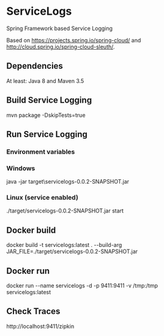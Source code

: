 # ServiceLogs
Spring Framework based Service Logging

Based on https://projects.spring.io/spring-cloud/ and http://cloud.spring.io/spring-cloud-sleuth/.

## Dependencies
At least: Java 8 and Maven 3.5

## Build Service Logging
mvn package -DskipTests=true

## Run Service Logging
### Environment variables

### Windows
java -jar target\servicelogs-0.0.2-SNAPSHOT.jar

### Linux (service enabled)
./target/servicelogs-0.0.2-SNAPSHOT.jar start

## Docker build
docker build -t servicelogs:latest . --build-arg JAR_FILE=./target/servicelogs-0.0.2-SNAPSHOT.jar

## Docker run
docker run --name servicelogs -d -p 9411:9411 -v /tmp:/tmp servicelogs:latest

## Check Traces
http://localhost:9411/zipkin
